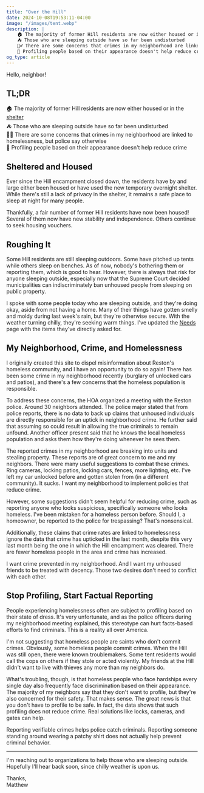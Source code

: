 ```yaml
---
title: "Over the Hill"
date: 2024-10-08T19:53:11-04:00
image: "/images/tent.webp"
description: |
    🏠 The majority of former Hill residents are now either housed or in the shelter
    ⛺ Those who are sleeping outside have so far been undisturbed
    👮‍♂️ There are some concerns that crimes in my neighborhood are linked to homelessness, but police say otherwise
    📝 Profiling people based on their appearance doesn't help reduce crime
og_type: article
---
```


Hello, neighbor!

## TL;DR
🏠 The majority of former Hill residents are now either housed or in the [shelter](https://www.fairfaxcounty.gov/homeless/north-county-shelter)  
⛺ Those who are sleeping outside have so far been undisturbed  
👮‍♂️ There are some concerns that crimes in my neighborhood are linked to homelessness, but police say otherwise  
📝 Profiling people based on their appearance doesn't help reduce crime  

## Sheltered and Housed
Ever since the Hill encampment closed down, the residents have by and large either been housed or have used the new temporary overnight shelter. While there's still a lack of privacy in the shelter, it remains a safe place to sleep at night for many people.  

Thankfully, a fair number of former Hill residents have now been housed! Several of them now have new stability and independence. Others continue to seek housing vouchers.  

## Roughing It
Some Hill residents are still sleeping outdoors. Some have pitched up tents while others sleep on benches. As of now, nobody's bothering them or reporting them, which is good to hear. However, there is always that risk for anyone sleeping outside, especially now that the Supreme Court decided municipalities can indiscriminately ban unhoused people from sleeping on public property.  

I spoke with some people today who are sleeping outside, and they're doing okay, aside from not having a home. Many of their things have gotten smelly and moldy during last week's rain, but they're otherwise secure. With the weather turning chilly, they're seeking warm things. I've updated the [Needs](/needs) page with the items they've directly asked for. 

## My Neighborhood, Crime, and Homelessness
I originally created this site to dispel misinformation about Reston's homeless community, and I have an opportunity to do so again! There has been some crime in my neighborhood recently (burglary of unlocked cars and patios), and there's a few concerns that the homeless population is responsible.    

To address these concerns, the HOA organized a meeting with the Reston police. Around 30 neighbors attended. The police major stated that from police reports, there is no data to back up claims that unhoused individuals are directly responsible for an uptick in neighborhood crime. He further said that assuming so could result in allowing the true criminals to remain unfound. Another officer present said that he knows the local homeless population and asks them how they're doing whenever he sees them.  

The reported crimes in my neighborhood are breaking into units and stealing property. These reports are of great concern to me and my neighbors. There were many useful suggestions to combat these crimes. Ring cameras, locking patios, locking cars, fences, more lighting, etc. I've left my car unlocked before and gotten stolen from (in a different community). It sucks. I want my neighborhood to implement policies that reduce crime.  

However, some suggestions didn't seem helpful for reducing crime, such as reporting anyone who looks suspicious, specifically someone who looks homeless. I've been mistaken for a homeless person before. Should I, a homeowner, be reported to the police for trespassing? That's nonsensical.  

Additionally, these claims that crime rates are linked to homelessness ignore the data that crime has upticked in the last month, despite this very last month being the one in which the Hill encampment was cleared. There are fewer homeless people in the area and crime has increased.  

I want crime prevented in my neighborhood. And I want my unhoused friends to be treated with decency. Those two desires don't need to conflict with each other.  

## Stop Profiling, Start Factual Reporting
People experiencing homelessness often are subject to profiling based on their state of dress. It's very unfortunate, and as the police officers during my neighborhood meeting explained, this stereotype can hurt facts-based efforts to find criminals. This is a reality all over America.  

I'm not suggesting that homeless people are saints who don't commit crimes. Obviously, some homeless people commit crimes. When the Hill was still open, there were known troublemakers. Some tent residents would call the cops on others if they stole or acted violently. My friends at the Hill didn't want to live with thieves any more than my neighbors do.  

What's troubling, though, is that homeless people who face hardships every single day also frequently face discrimination based on their appearance. The majority of my neighbors say that they don't want to profile, but they're also concerned for their safety. That makes sense. The great news is that you don't have to profile to be safe. In fact, the data shows that such profiling does not reduce crime. Real solutions like locks, cameras, and gates can help.  

Reporting verifiable crimes helps police catch criminals. Reporting someone standing around wearing a patchy shirt does not actually help prevent criminal behavior.  

---

I'm reaching out to organizations to help those who are sleeping outside. Hopefully I'll hear back soon, since chilly weather is upon us.  

Thanks,  
Matthew